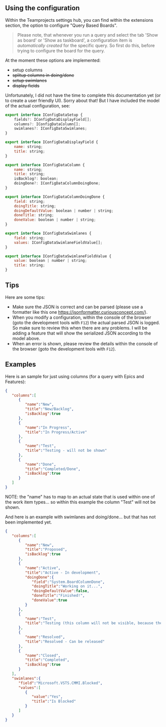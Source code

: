 ## Using the configuration

Within the Teamprojects settings hub, you can find within the extensions section, the option to configure "Query Based Boards".

> Please note, that whenever you run a query and select the tab 'Show as board' or 'Show as taskboard', a configuration item is *automatically created* for the specific query. So first do this, before trying to configure the board for the query.

At the moment these options are implemented:
- setup columns
- <del>splitup columns in doing/done</del>
- <del>setup swimlanes</del>
- <del>display fields</del>

Unfortunately, I did not have the time to complete this documentation yet (or to create a user friendly UI). Sorry about that! But I have included the model of the actual configuration, see:

```javascript
export interface IConfigDataSetup {
    fields?: IConfigDataDisplayField[];
    columns?: IConfigDataColumn[];
    swimlanes?: IConfigDataSwimlanes;
}

export interface IConfigDataDisplayField {
    name: string;
    title: string;
}

export interface IConfigDataColumn {
    name: string;
    title: string;   
    isBacklog?: boolean;
    doingDone?: IConfigDataColumnDoingDone;
}

export interface IConfigDataColumnDoingDone {
    field: string;
    doingTitle: string;
    doingDefaultValue: boolean | number | string;
    doneTitle: string;
    doneValue: boolean | number | string;
}

export interface IConfigDataSwimlanes {
    field: string;
    values: IConfigDataSwimlaneFieldValue[];
}

export interface IConfigDataSwimlaneFieldValue {
    value: boolean | number | string;
    title: string;
}
```

## Tips
Here are some tips:
* Make sure the JSON is correct and can be parsed (please use a formatter like this one https://jsonformatter.curiousconcept.com/).
* When you modify a configuration, within the console of the browser (goto the development tools with `F12`) the actual parsed JSON is logged. So make sure to review this when there are any problems. I will be adding a feature that will show the serialized JSON according to the model above.
* When an error is shown, please review the details within the console of the browser (goto the development tools with `F12`).

## Examples
Here is an sample for just using columns (for a query with Epics and Features):
```json
{
   "columns":[
      {
         "name":"New",
         "title":"New/Backlog",
         "isBacklog":true
      },
      {
         "name":"In Progress",
         "title":"In Progress/Active"
      },
      {
         "name":"Test",
         "title":"Testing - will not be shown"
      },      
      {
         "name":"Done",
         "title":"Completed/Done",
         "isBacklog":true
      }
   ]
}
```
NOTE: the "name" has to map to an actual state that is used within one of the work item types... so within this example the column "Test" will not be shown.


And here is an example with swimlanes and doing/done... but that has not been implemented yet.
```json
{
   "columns":[
      {
         "name":"New",
         "title":"Proposed",
         "isBacklog":true
      },
      {
         "name":"Active",
         "title":"Active - In development",
         "doingDone":{
            "field":"System.BoardColumnDone",
            "doingTitle":"Working on it...",
            "doingDefaultValue":false,
            "doneTitle":"Finished!",
            "doneValue":true
         }
      },
      {
         "name":"Test",
         "title":"Testing (this column will not be visible, because the 'name' does not map to a valid workitemtype state"
      },
      {
         "name":"Resolved",
         "title":"Resolved - Can be released"
      },
      {
         "name":"Closed",
         "title":"Completed",
         "isBacklog":true
      }
   ],
   "swimlanes":{
      "field":"Microsoft.VSTS.CMMI.Blocked",
      "values":[
         {
            "value":"Yes",
            "title":"Is Blocked"
         }
      ]
   }
}
```
